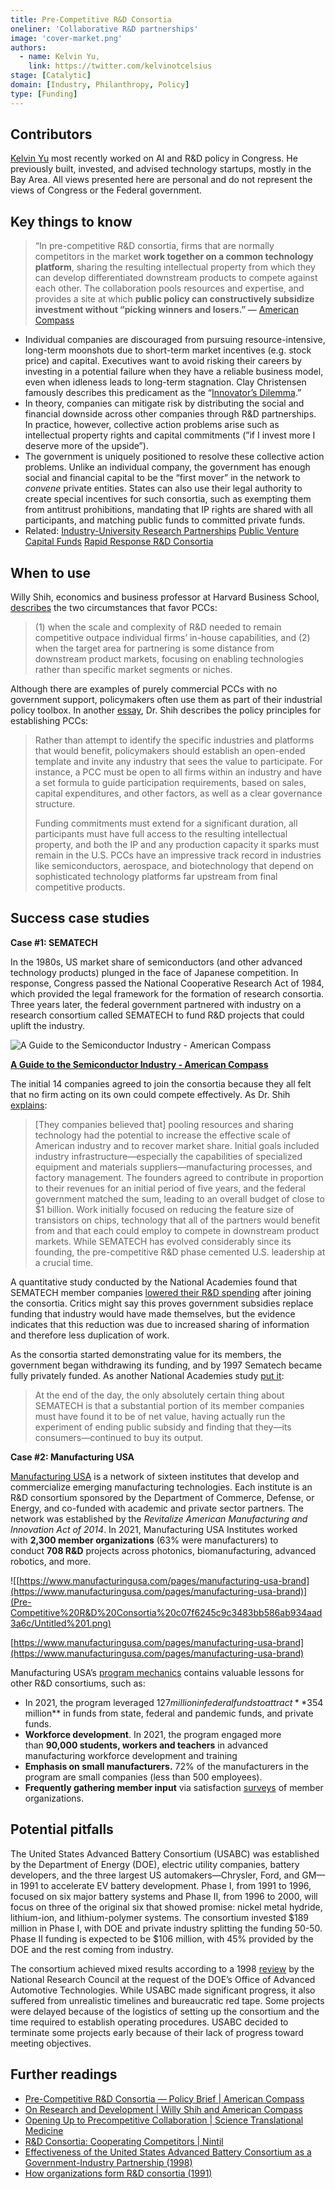 ```yaml
---
title: Pre-Competitive R&D Consortia
oneliner: 'Collaborative R&D partnerships'
image: 'cover-market.png'
authors:
  - name: Kelvin Yu,
    link: https://twitter.com/kelvinotcelsius
stage: [Catalytic]
domain: [Industry, Philanthropy, Policy]
type: [Funding]
---
```


## Contributors

[Kelvin Yu](https://www.kelv.me/) most recently worked on AI and R&D policy in Congress. He previously built, invested, and advised technology startups, mostly in the Bay Area. All views presented here are personal and do not represent the views of Congress or the Federal government.

## Key things to know

> “In pre-competitive R&D consortia, firms that are normally competitors in the market **work together on a common technology platform**, sharing the resulting intellectual property from which they can develop differentiated downstream products to compete against each other. The collaboration pools resources and expertise, and provides a site at which **public policy can constructively subsidize investment without “picking winners and losers.” —** [American Compass](https://americancompass.org/policy-brief-pre-competitive-rd-consortia/)

- Individual companies are discouraged from pursuing resource-intensive, long-term moonshots due to short-term market incentives (e.g. stock price) and capital. Executives want to avoid risking their careers by investing in a potential failure when they have a reliable business model, even when idleness leads to long-term stagnation. Clay Christensen famously describes this predicament as the “[Innovator’s Dilemma](https://www.amazon.com/Innovators-Dilemma-Revolutionary-Change-Business/dp/0062060244).”
- In theory, companies can mitigate risk by distributing the social and financial downside across other companies through R&D partnerships. In practice, however, collective action problems arise such as intellectual property rights and capital commitments (”if I invest more I deserve more of the upside”).
- The government is uniquely positioned to resolve these collective action problems. Unlike an individual company, the government has enough social and financial capital to be the “first mover” in the network to _convene_ private entities. States can also use their legal authority to create special incentives for such consortia, such as exempting them from antitrust prohibitions, mandating that IP rights are shared with all participants, and matching public funds to committed private funds.
- Related: [Industry-University Research Partnerships](/collection?lever=Industry-University%2520Research%2520Partnerships) [Public Venture Capital Funds](/collection?lever=Public%2520Venture%2520Capital%2520Funds) [Rapid Response R&D Consortia](/collection?lever=Rapid%2520Response%2520R%2526D%2520Consortia)

## When to use

Willy Shih, economics and business professor at Harvard Business School, [describes](https://americancompass.org/on-research-development/) the two circumstances that favor PCCs:

> (1) when the scale and complexity of R&D needed to remain competitive outpace individual firms’ in-house capabilities, and (2) when the target area for partnering is some distance from downstream product markets, focusing on enabling technologies rather than specific market segments or niches.

Although there are examples of purely commercial PCCs with no government support, policymakers often use them as part of their industrial policy toolbox. In another [essay](https://americancompass.org/policy-brief-pre-competitive-rd-consortia/#:~:text=Helping%20the%20Private%20Sector%20Help%20Itself), Dr. Shih describes the policy principles for establishing PCCs:

> Rather than attempt to identify the specific industries and platforms that would benefit, policymakers should establish an open-ended template and invite any industry that sees the value to participate. For instance, a PCC must be open to all firms within an industry and have a set formula to guide participation requirements, based on sales, capital expenditures, and other factors, as well as a clear governance structure.
>
> Funding commitments must extend for a significant duration, all participants must have full access to the resulting intellectual property, and both the IP and any production capacity it sparks must remain in the U.S. PCCs have an impressive track record in industries like semiconductors, aerospace, and biotechnology that depend on sophisticated technology platforms far upstream from final competitive products.

## Success case studies

**Case #1: SEMATECH**

In the 1980s, US market share of semiconductors (and other advanced technology products) plunged in the face of Japanese competition. In response, Congress passed the National Cooperative Research Act of 1984, which provided the legal framework for the formation of research consortia. Three years later, the federal government partnered with industry on a research consortium called SEMATECH to fund R&D projects that could uplift the industry.

![**[A Guide to the Semiconductor Industry - American Compass](https://americancompass.org/a-guide-to-the-semiconductor-industry/)**](Pre-Competitive%20R&D%20Consortia%20c07f6245c9c3483bb586ab934aad3a6c/Untitled.png)

**[A Guide to the Semiconductor Industry - American Compass](https://americancompass.org/a-guide-to-the-semiconductor-industry/)**

The initial 14 companies agreed to join the consortia because they all felt that no firm acting on its own could compete effectively. As Dr. Shih [explains](https://americancompass.org/on-research-development/#:~:text=of%20such%20a-,collaboration,-was%20SEMATECH%2C%20established):

> [They companies believed that] pooling resources and sharing technology had the potential to increase the effective scale of American industry and to recover market share. Initial goals included industry infrastructure—especially the capabilities of specialized equipment and materials suppliers—manufacturing processes, and factory management. The founders agreed to contribute in proportion to their revenues for an initial period of five years, and the federal government matched the sum, leading to an overall budget of close to $1 billion. Work initially focused on reducing the feature size of transistors on chips, technology that all of the partners would benefit from and that each could employ to compete in downstream product markets. While SEMATECH has evolved considerably since its founding, the pre-competitive R&D phase cemented U.S. leadership at a crucial time.

A quantitative study conducted by the National Academies found that SEMATECH member companies [lowered their R&D spending](https://nap.nationalacademies.org/read/5707/chapter/14#87:~:text=Sematech%20induces%20member%20firms%20to%20lower%20their%20R%26D%20spending.%20This%20suggests%20that%20Sematech%20allows%20more%20sharing%20and%20less%20duplication%20of%20research) after joining the consortia. Critics might say this proves government subsidies replace funding that industry would have made themselves, but the evidence indicates that this reduction was due to increased sharing of information and therefore less duplication of work.

As the consortia started demonstrating value for its members, the government began withdrawing its funding, and by 1997 Sematech became fully privately funded. As another National Academies study [put it](https://nap.nationalacademies.org/read/10677/chapter/13#275:~:text=At%20the%20end%20of%20the%20day%20the%20only%20absolutely%20certain%20thing%20about%20SEMATECH%20is%20that%20a%20substantial%20portion%20of%20its%20member%20companies%20must%20have%20found%20it%20to%20be%20of%20net%20value%2C%20having%20actually%20run%20the%20experiment%20of%20ending%20public%20subsidy%20and%20finding%20that%20they%E2%80%94its%20consumers%E2%80%94continued%20to%20buy%20its%20output.):

> At the end of the day, the only absolutely certain thing about SEMATECH is that a substantial portion of its member companies must have found it to be of net value, having actually run the experiment of ending public subsidy and finding that they—its consumers—continued to buy its output.

**Case #2: Manufacturing USA**

[Manufacturing USA](https://www.manufacturingusa.com/) is a network of sixteen institutes that develop and commercialize emerging manufacturing technologies. Each institute is an R&D consortium sponsored by the Department of Commerce, Defense, or Energy, and co-funded with academic and private sector partners. The network was established by the _Revitalize American Manufacturing and Innovation Act of 2014_. In 2021, Manufacturing USA Institutes worked with **2,300 member organizations** (63% were manufacturers) to conduct **708 R&D** projects across photonics, biomanufacturing, advanced robotics, and more.

![[https://www.manufacturingusa.com/pages/manufacturing-usa-brand](https://www.manufacturingusa.com/pages/manufacturing-usa-brand)](Pre-Competitive%20R&D%20Consortia%20c07f6245c9c3483bb586ab934aad3a6c/Untitled%201.png)

[https://www.manufacturingusa.com/pages/manufacturing-usa-brand](https://www.manufacturingusa.com/pages/manufacturing-usa-brand)

Manufacturing USA’s [program mechanics](https://www.manufacturingusa.com/reports/2022-manufacturing-usa-highlights-report) contains valuable lessons for other R&D consortiums, such as:

- In 2021, the program leveraged $127 million in federal funds to attract **$354 million** in funds from state, federal and pandemic funds, and private funds.
- **Workforce development**. In 2021, the program engaged more than **90,000 students, workers and teachers** in advanced manufacturing workforce development and training
- **Emphasis on small manufacturers.** 72% of the manufacturers in the program are small companies (less than 500 employees).
- **Frequently gathering member input** via satisfaction [surveys](https://www.manufacturingusa.com/reports/advanced-manufacturing-innovation-institutes-report-technology-progress-and-members-report) of member organizations.

## Potential pitfalls

The United States Advanced Battery Consortium (USABC) was established by the Department of Energy (DOE), electric utility companies, battery developers, and the three largest US automakers—Chrysler, Ford, and GM—in 1991 to accelerate EV battery development. Phase I, from 1991 to 1996, focused on six major battery systems and Phase II, from 1996 to 2000, will focus on three of the original six that showed promise: nickel metal hydride, lithium-ion, and lithium-polymer systems. The consortium invested $189 million in Phase I, with DOE and private industry splitting the funding 50-50. Phase II funding is expected to be $106 million, with 45% provided by the DOE and the rest coming from industry.

The consortium achieved mixed results according to a 1998 [review](https://nap.nationalacademies.org/read/6196) by the National Research Council at the request of the DOE’s Office of Advanced Automotive Technologies. While USABC made significant progress, it also suffered from unrealistic timelines and bureaucratic red tape. Some projects were delayed because of the logistics of setting up the consortium and the time required to establish operating procedures. USABC decided to terminate some projects early because of their lack of progress toward meeting objectives.

## Further readings

- [Pre-Competitive R&D Consortia — Policy Brief | American Compass](https://americancompass.org/wp-content/uploads/2023/04/RD-Consortia-Policy-Brief_Final2.pdf)
- [On Research and Development | Willy Shih and American Compass](https://americancompass.org/on-research-development/)
- [Opening Up to Precompetitive Collaboration | Science Translational Medicine](https://www.science.org/doi/10.1126/scitranslmed.3001515)
- [R&D Consortia: Cooperating Competitors | Nintil](https://nintil.com/rd-consortia-cooperating-competitors)
- [Effectiveness of the United States Advanced Battery Consortium as a Government-Industry Partnership (1998)](https://nap.nationalacademies.org/read/6196/chapter/8#61)
- [How organizations form R&D consortia (1991)](https://link.springer.com/article/10.1007/BF02371441)
